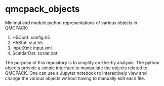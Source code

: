 # qmcpack_objects
Minimal and module python representations of various objects in QMCPACK:
1. H5Conf: config.h5
2. H5Stat: stat.h5
3. InputXml: input.xml
4. ScaldarDat: scalar.dat

The purpose of this repository is to simplify on-the-fly analysis. The python objects provide a simple interface to manipulate the objects related to QMCPACK. One can use a Jupyter notebook to interactively view and change the various objects without having to manually edit each file.
